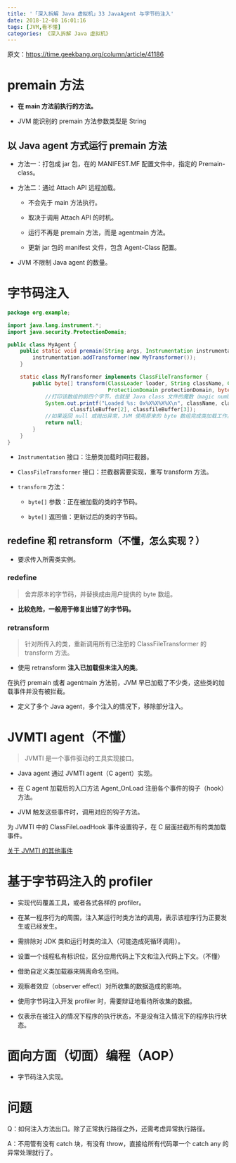 ```yaml
---
title: '「深入拆解 Java 虚拟机」33 JavaAgent 与字节码注入'
date: 2018-12-08 16:01:16
tags: [JVM,看不懂]
categories: 《深入拆解 Java 虚拟机》
---
```


原文：https://time.geekbang.org/column/article/41186

# premain 方法

- **在 main 方法前执行的方法。**

- JVM 能识别的 premain 方法参数类型是 String

## 以 Java agent 方式运行 premain 方法

- 方法一：打包成 jar 包，在的 MANIFEST.MF 配置文件中，指定的 Premain-class。

- 方法二：通过 Attach API 远程加载。

	- 不会先于 main 方法执行。

	- 取决于调用 Attach API 的时机。

	- 运行不再是 premain 方法，而是 agentmain 方法。

	- 更新 jar 包的 manifest 文件，包含 Agent-Class 配置。

- JVM 不限制 Java agent 的数量。

# 字节码注入

```java
package org.example;

import java.lang.instrument.*;
import java.security.ProtectionDomain;

public class MyAgent {
    public static void premain(String args, Instrumentation instrumentation) {
        instrumentation.addTransformer(new MyTransformer());
    }

    static class MyTransformer implements ClassFileTransformer {
        public byte[] transform(ClassLoader loader, String className, Class<?> classBeingRedefined,
                                ProtectionDomain protectionDomain, byte[] classfileBuffer) throws IllegalClassFormatException {
            //打印该数组的前四个字节，也就是 Java class 文件的魔数（magic number）0xCAFEBABE。
            System.out.printf("Loaded %s: 0x%X%X%X%X\n", className, classfileBuffer[0], classfileBuffer[1],
                    classfileBuffer[2], classfileBuffer[3]);
            //如果返回 null 或抛出异常，JVM 使用原来的 byte 数组完成类加载工作。
            return null;
        }
    }
}
```

- `Instrumentation` 接口：注册类加载时间拦截器。

- `ClassFileTransformer` 接口：拦截器需要实现，重写 transform 方法。

- `transform` 方法：

	- `byte[]` 参数：正在被加载的类的字节码。

	- `byte[]` 返回值：更新过后的类的字节码。

## redefine 和 retransform（不懂，怎么实现？）

- 要求传入所需类实例。

### redefine

> 舍弃原本的字节码，并替换成由用户提供的 byte 数组。

- **比较危险，一般用于修复出错了的字节码。**

### retransform

> 针对所传入的类，重新调用所有已注册的 ClassFileTransformer 的 transform 方法。

- 使用 retransform **注入已加载但未注入的类**。

在执行 premain 或者 agentmain 方法前，JVM 早已加载了不少类，这些类的加载事件并没有被拦截。

- 定义了多个 Java agent，多个注入的情况下，移除部分注入。

# JVMTI agent（不懂）

> JVMTI 是一个事件驱动的工具实现接口。

- Java agent 通过 JVMTI agent（C agent）实现。

- 在 C agent 加载后的入口方法 Agent_OnLoad 注册各个事件的钩子（hook）方法。

- JVM 触发这些事件时，调用对应的钩子方法。

为 JVMTI 中的 ClassFileLoadHook 事件设置钩子，在 C 层面拦截所有的类加载事件。

[关于 JVMTI 的其他事件](https://docs.oracle.com/en/java/javase/11/docs/specs/jvmti.html#EventIndex)

# 基于字节码注入的 profiler

- 实现代码覆盖工具，或者各式各样的 profiler。

- 在某一程序行为的周围，注入某运行时类方法的调用，表示该程序行为正要发生或已经发生。

- 需排除对 JDK 类和运行时类的注入（可能造成死循环调用）。

- 设置一个线程私有标识位，区分应用代码上下文和注入代码上下文。（不懂）

- 借助自定义类加载器来隔离命名空间。

- 观察者效应（observer effect）对所收集的数据造成的影响。

- 使用字节码注入开发 profiler 时，需要辩证地看待所收集的数据。

- 仅表示在被注入的情况下程序的执行状态，不是没有注入情况下的程序执行状态。

# 面向方面（切面）编程（AOP）

- 字节码注入实现。

# 问题

Q：如何注入方法出口。除了正常执行路径之外，还需考虑异常执行路径。

A：不用管有没有 catch 块，有没有 throw，直接给所有代码罩一个 catch any 的异常处理就行了。
